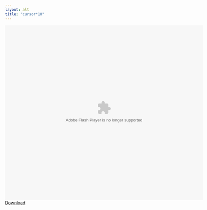 ```yaml
---
layout: alt
title: "cursor*10"
---
```

<object width="100" height="100">
<embed src="cursor10.swf" flashvars="" base="" quality="high" allowscriptaccess="always" allowfullscreen="true" bgcolor="" wmode="window" width="650" height="575" type="application/x-shockwave-flash" pluginspage="http://www.macromedia.com/go/getflashplayer">
</object>
<a href="cursor10.swf" download class="btn btn-outline-dark">Download</a>
